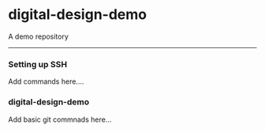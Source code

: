 # digital-design-demo
A demo repository

---

### Setting up SSH
Add commands here....

### digital-design-demo
Add basic git commnads here...


